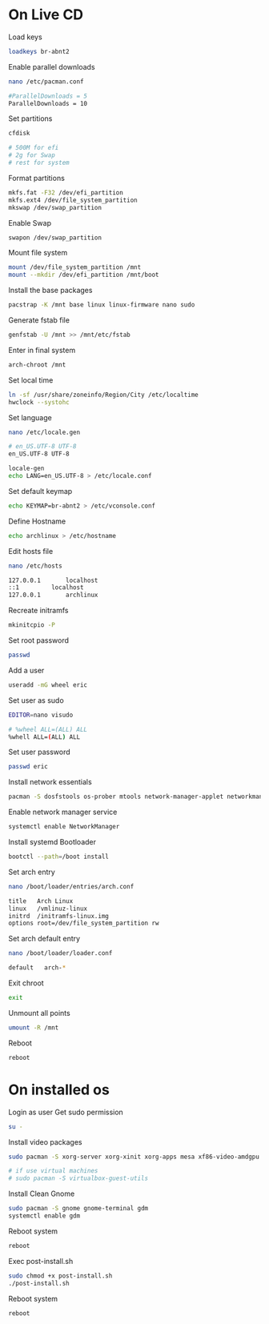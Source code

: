# On Live CD

Load keys

```sh
loadkeys br-abnt2
```

Enable parallel downloads

```sh
nano /etc/pacman.conf

#ParallelDownloads = 5
ParallelDownloads = 10
```

Set partitions

```sh
cfdisk

# 500M for efi
# 2g for Swap
# rest for system
```

Format partitions

```sh
mkfs.fat -F32 /dev/efi_partition
mkfs.ext4 /dev/file_system_partition
mkswap /dev/swap_partition
```

Enable Swap

```sh
swapon /dev/swap_partition
```

Mount file system

```sh
mount /dev/file_system_partition /mnt
mount --mkdir /dev/efi_partition /mnt/boot
```

Install the base packages

```sh
pacstrap -K /mnt base linux linux-firmware nano sudo
```

Generate fstab file

```sh
genfstab -U /mnt >> /mnt/etc/fstab
```

Enter in final system

```sh
arch-chroot /mnt
```

Set local time

```sh
ln -sf /usr/share/zoneinfo/Region/City /etc/localtime
hwclock --systohc
```

Set language

```sh
nano /etc/locale.gen

# en_US.UTF-8 UTF-8
en_US.UTF-8 UTF-8

locale-gen
echo LANG=en_US.UTF-8 > /etc/locale.conf
```

Set default keymap

```sh
echo KEYMAP=br-abnt2 > /etc/vconsole.conf
```

Define Hostname

```sh
echo archlinux > /etc/hostname
```

Edit hosts file

```sh
nano /etc/hosts

127.0.0.1		localhost
::1			localhost
127.0.0.1		archlinux

```

Recreate initramfs

```sh
mkinitcpio -P
```

Set root password

```sh
passwd
```

Add a user

```sh
useradd -mG wheel eric
```

Set user as sudo

```sh
EDITOR=nano visudo

# %wheel ALL=(ALL) ALL
%whell ALL=(ALL) ALL
```

Set user password

```sh
passwd eric
```

Install network essentials

```sh
pacman -S dosfstools os-prober mtools network-manager-applet networkmanager wpa_supplicant wireless_tools dialog iwd
```

Enable network manager service

```sh
systemctl enable NetworkManager
```

Install systemd Bootloader

```sh
bootctl --path=/boot install
```

Set arch entry

```sh
nano /boot/loader/entries/arch.conf

title	Arch Linux
linux	/vmlinuz-linux
initrd	/initramfs-linux.img
options root=/dev/file_system_partition rw
```

Set arch default entry

```sh
nano /boot/loader/loader.conf

default   arch-*
```

Exit chroot

```sh
exit
```

Unmount all points

```sh
umount -R /mnt
```

Reboot

```sh
reboot
```

# On installed os

Login as user
Get sudo permission

```sh
su -
```

Install video packages

```sh
sudo pacman -S xorg-server xorg-xinit xorg-apps mesa xf86-video-amdgpu

# if use virtual machines
# sudo pacman -S virtualbox-guest-utils
```

Install Clean Gnome

```sh
sudo pacman -S gnome gnome-terminal gdm
systemctl enable gdm
```

Reboot system

```sh
reboot
```

Exec post-install.sh

```sh
sudo chmod +x post-install.sh
./post-install.sh
```

Reboot system

```sh
reboot
```
